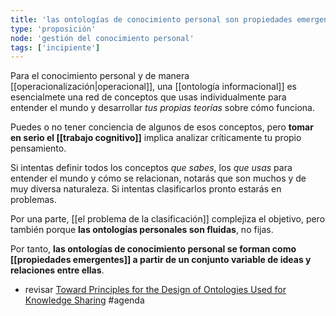 ```yaml
---
title: 'las ontologías de conocimiento personal son propiedades emergentes'
type: 'proposición'
node: 'gestión del conocimiento personal'
tags: ['incipiente']
---
```


Para el conocimiento personal y de manera [[operacionalización|operacional]], una [[ontología informacional]] es esencialmete una red de conceptos que usas individualmente para entender el mundo y desarrollar *tus propias teorías* sobre cómo funciona.

Puedes o no tener conciencia de algunos de esos conceptos, pero **tomar en serio el [[trabajo cognitivo]]** implica analizar críticamente tu propio pensamiento.

Si intentas definir todos los conceptos *que sabes*, los *que usas* para entender el mundo y cómo se relacionan, notarás que son muchos y de muy diversa naturaleza. Si intentas clasificarlos pronto estarás en problemas.

Por una parte, [[el problema de la clasificación]] complejiza el objetivo, pero también porque **las ontologías personales son fluidas**, no fijas. 

Por tanto, **las ontologías de conocimiento personal se forman como [[propiedades emergentes]] a partir de un conjunto variable de ideas y relaciones entre ellas**. 

- revisar [Toward Principles for the Design of Ontologies Used for Knowledge Sharing](https://tomgruber.org/writing/onto-design.htm) #agenda 
